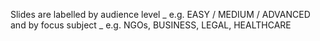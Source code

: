 Slides are labelled by audience level _ e.g. EASY / MEDIUM / ADVANCED
and by focus subject _ e.g. NGOs, BUSINESS, LEGAL, HEALTHCARE
